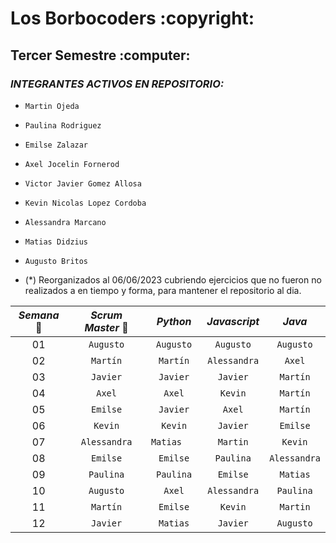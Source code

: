 <h1>Los Borbocoders :copyright:</h1>
<h2>Tercer Semestre :computer:</h2>

### *INTEGRANTES ACTIVOS EN REPOSITORIO:* 

  
  - `Martin Ojeda`
  - `Paulina Rodriguez`
  - `Emilse Zalazar`
  - `Axel Jocelin Fornerod`
  - `Victor Javier Gomez Allosa`
  - `Kevin Nicolas Lopez Cordoba`
  - `Alessandra Marcano`
  - `Matias Didzius`
  - `Augusto Britos`

- (*) Reorganizados al 06/06/2023 cubriendo ejercicios que no fueron no realizados a en tiempo y forma, para mantener el repositorio al dia.
  
| *Semana* 📅 | *Scrum Master* 🔎| *Python*    | *Javascript* | *Java*       |
| :------: | :------------: | :------:    | :----------: | :-------:    |
| 01       | `Augusto`      | `Augusto`   | `Augusto`    | `Augusto`    |
| 02       | `Martín`       | `Martín`    | `Alessandra` | `Axel`       |
| 03       | `Javier`       | `Javier`    | `Javier`     | `Martín`     |
| 04       | `Axel`         | `Axel`      | `Kevin`      | `Martín`     |
| 05       | `Emilse`       | `Javier`    | `Axel`       | `Martín`     |
| 06       | `Kevin`        | `Kevin`     | `Javier`     | `Emilse`     |
| 07       | `Alessandra`   | `Matias    `| `Martin`     | `Kevin`      |
| 08       | `Emilse`       | `Emilse`    | `Paulina`    | `Alessandra` |
| 09       | `Paulina`      | `Paulina`   | `Emilse`     | `Matias`     |
| 10       | `Augusto`      | `Axel`      | `Alessandra` | `Paulina`    |
| 11       | `Martín`       | `Emilse`    | `Kevin`      | `Martin`     |
| 12       | `Javier`       | `Matias`    | `Javier`     | `Augusto`    |




